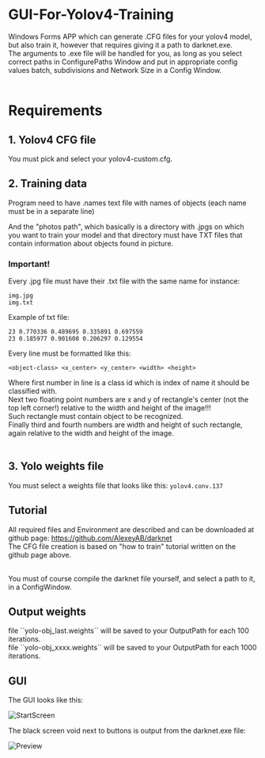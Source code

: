 # GUI-For-Yolov4-Training
Windows Forms APP which can generate .CFG files for your yolov4 model, but also train it, however that requires giving it a path to darknet.exe. <br>
The arguments to .exe file will be handled for you, as long as you select correct paths in ConfigurePaths Window and put in appropriate config values batch, subdivisions and Network Size in a Config Window.<br><br>

<h1>Requirements</h1>

<h2>1. Yolov4 CFG file</h2> 

You must pick and select your yolov4-custom.cfg.

<h2>2. Training data</h2>

Program need to have .names text file with names of objects (each name must be in a separate line)

And the "photos path", which basically is a directory with .jpgs on which you want to train your model and that directory must have TXT files that contain information about objects found in picture.<br>

<h3>Important!</h3>

Every .jpg file must have their .txt file with the same name for instance:

```
img.jpg
img.txt
```
Example of txt file:

```
23 0.770336 0.489695 0.335891 0.697559
23 0.185977 0.901608 0.206297 0.129554
```
Every line must be formatted like this:

```
<object-class> <x_center> <y_center> <width> <height>
```
  
Where first number in line is a class id which is index of name it should be classified with.<br>
Next two floating point numbers are x and y of rectangle's center (not the top left corner!) relative to the width and height of the image!!! <br>
Such rectangle must contain object to be recognized.<br>
Finally third and fourth numbers are width and height of such rectangle, again relative to the width and height of the image.<br><br>

<h2>3. Yolo weights file</h2>

You must select a weights file that looks like this: ```yolov4.conv.137```

<h2>Tutorial</h2>

All required files and Environment are described and can be downloaded at github page: https://github.com/AlexeyAB/darknet <br>
The CFG file creation is based on "how to train" tutorial written on the github page above.<br><br>

You must of course compile the darknet file yourself, and select a path to it, in a ConfigWindow. <br>

<h2>Output weights</h2>
file ``yolo-obj_last.weights`` will be saved to your OutputPath for each 100 iterations.<br>
file ``yolo-obj_xxxx.weights`` will be saved to your OutputPath for each 1000 iterations.<br>

<h2>GUI</h2>

The GUI looks like this:<br>

![StartScreen](https://user-images.githubusercontent.com/56163226/130598384-e867290f-accb-43a9-af27-0a79d7ae3ec6.gif)

The black screen void next to buttons is output from the darknet.exe file:<br>

![Preview](https://user-images.githubusercontent.com/56163226/130598416-db65613f-ef79-405b-b67f-34faa6387a5f.gif)
